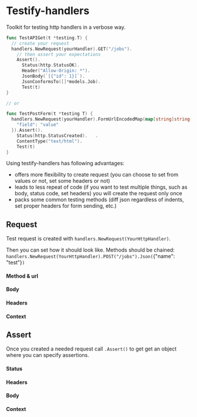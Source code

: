 # Testify-handlers

Toolkit for testing http handlers in a verbose way.

```go
func TestAPIGet(t *testing.T) {
  // create your request 
  handlers.NewRequest(yourHandler).GET("/jobs").
    // then assert your expectations
    Assert().
      Status(http.StatusOK).          
      Header("Allow-Origin: *").
      JsonBody(`[{"id": 1}]`).
      JsonConformsTo([]*models.Job).
      Test(t)
}

// or

func TestPostForm(t *testing T) {
  handlers.NewRequest(yourHandler).FormUrlEncodedMap(map[string]string{
    "field": "value"
  }).Assert().
    Status(http.StatusCreated).   .
    ContentType("text/html").
    Test(t)
} 
```

Using testify-handlers has following advantages:
- offers more flexibility to create request (you can choose to set from values or not, set some headers or not)
- leads to less repeat of code (if you want to test multiple things, such as body, status code, set headers) you will create the request only once
- packs some common testing methods (diff json regardless of indents, set proper headers for form sending, etc.)

## Request

Test request is created with `handlers.NewRequest(YourHttpHandler)`. 

Then you can set how it should look like. Methods should be chained: `handlers.NewRequest(YourHttpHandler).POST("/jobs").Json(`{"name": "test"}`)`

#### Method & url

#### Body

#### Headers

#### Context

## Assert 

Once you created a needed request call `.Assert()` to get get an object where you can specify assertions.

#### Status

#### Headers

#### Body

#### Context
